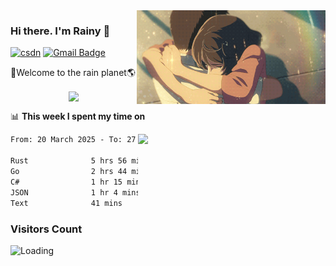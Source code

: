 <img  align='right' height="150" src="https://github.com/LikeRainDay/LikeRainDay/blob/master/pic/img_rain_1.gif?raw=true">



### Hi there. I'm Rainy :lemon:

[![csdn](https://img.shields.io/badge/-csdn-c14438?style=flat-square&logo=c&logoColor=white)](https://blog.csdn.net/qq_15807167)
[![Gmail Badge](https://img.shields.io/badge/-gmail-c14438?style=flat-square&logo=Gmail&logoColor=white&link=mailto:houshuai0816@gmail.com)](mailto:houshuai0816@gmail.com)

🚀Welcome to the rain planet🌎

<center>
<img align='center'  src="https://source.unsplash.com/user/rainyhehe/likes">
</center>

📊 **This week I spent my time on**

<img align='right'   width="300" src="https://github-readme-stats.vercel.app/api?username=LikeRainDay&show_icons=true&title_color=fff&icon_color=79ff97&text_color=9f9f9f&bg_color=151515&count_private=true">

<!--START_SECTION:waka-->

```txt
From: 20 March 2025 - To: 27 March 2025

Rust              5 hrs 56 mins   ███████████▒░░░░░░░░░░░░░   45.20 %
Go                2 hrs 44 mins   █████▒░░░░░░░░░░░░░░░░░░░   20.90 %
C#                1 hr 15 mins    ██▒░░░░░░░░░░░░░░░░░░░░░░   09.61 %
JSON              1 hr 4 mins     ██░░░░░░░░░░░░░░░░░░░░░░░   08.14 %
Text              41 mins         █▒░░░░░░░░░░░░░░░░░░░░░░░   05.23 %
```

<!--END_SECTION:waka-->

### Visitors Count
<img align="left" src = "https://profile-counter.glitch.me/LikeRainDay/count.svg" alt ="Loading">
